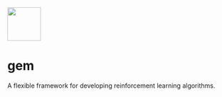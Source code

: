 <img style="width: 75px" src="https://github.com/social-ai-uoft/gem/blob/main/media/gem-pendant.png" />

# gem
A flexible framework for developing reinforcement learning algorithms.
